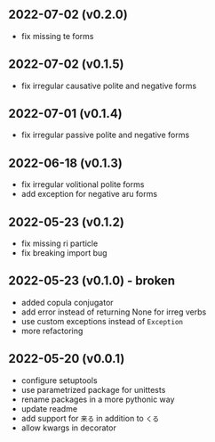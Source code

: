 ## 2022-07-02 (v0.2.0)
- fix missing te forms

## 2022-07-02 (v0.1.5)
- fix irregular causative polite and negative forms

## 2022-07-01 (v0.1.4)
- fix irregular passive polite and negative forms

## 2022-06-18 (v0.1.3)
- fix irregular volitional polite forms
- add exception for negative aru forms

## 2022-05-23 (v0.1.2)
- fix missing ri particle
- fix breaking import bug

## 2022-05-23 (v0.1.0) - broken
- added copula conjugator
- add error instead of returning None for irreg verbs
- use custom exceptions instead of `Exception`
- more refactoring

## 2022-05-20 (v0.0.1)
- configure setuptools
- use parametrized package for unittests
- rename packages in a more pythonic way
- update readme
- add support for `来る` in addition to `くる`
- allow kwargs in decorator